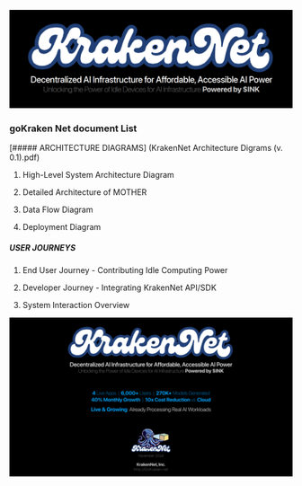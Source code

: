 ![Image](./logo_001.PNG)
### goKraken Net document List

[##### ARCHITECTURE DIAGRAMS] (KrakenNet Architecture Digrams (v. 0.1).pdf)

1. High-Level System Architecture Diagram

1. Detailed Architecture of MOTHER

1. Data Flow Diagram

1. Deployment Diagram


##### USER JOURNEYS

1. End User Journey - Contributing Idle Computing Power

1. Developer Journey - Integrating KrakenNet API/SDK

1. System Interaction Overview

![Image](./20241001_KrakenNet(v.2.4)_1.png)
